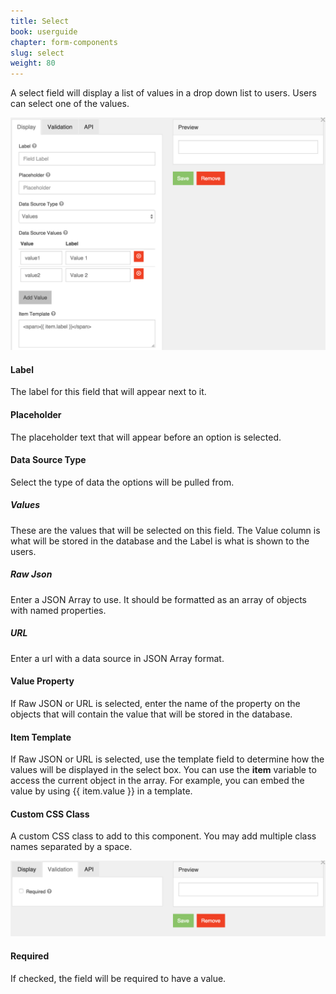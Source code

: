 ```yaml
---
title: Select
book: userguide
chapter: form-components
slug: select
weight: 80
---
```

A select field will display a list of values in a drop down list to users. Users can select one of the values.

![](/assets/img/select-display.png)

#### Label

The label for this field that will appear next to it.

#### Placeholder

The placeholder text that will appear before an option is selected.

#### Data Source Type

Select the type of data the options will be pulled from.

##### Values

These are the values that will be selected on this field. The Value column is what will be stored in the database and the Label is what is shown to the users.

##### Raw Json

Enter a JSON Array to use. It should be formatted as an array of objects with named properties.

##### URL

Enter a url with a data source in JSON Array format.

#### Value Property

If Raw JSON or URL is selected, enter the name of the property on the objects that will contain the value that will be stored in the database.

#### Item Template

If Raw JSON or URL is selected, use the template field to determine how the values will be displayed in the select box. You can use the **item** variable to access the current object in the array. For example, you can embed the value by using {{ item.value }} in a template.

#### Custom CSS Class

A custom CSS class to add to this component. You may add multiple class names separated by a space.

![](/assets/img/select-validation.png)

#### Required

If checked, the field will be required to have a value.

